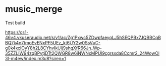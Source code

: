 # music_merge
Test build

https://cs1-46v4.vkuseraudio.net/s/v1/ac/Zg1Pxwc5ZDwpfaeyqLJ5hSEQPBx7JQBBCqBBQ7k4n7tmoEvENxPF5UEz_kt6UY2w0SsVuC-g0k4xclOyY8h2L8CYhvIkUIj9shqXfR66Jn_Wp-35ZZLIW94zqBPytjDTt2QWGR8w6iNWNxMPUl9cgrsxda8Ccmr2_24WowOl3l-m4ew/index.m3u8?siren=1
